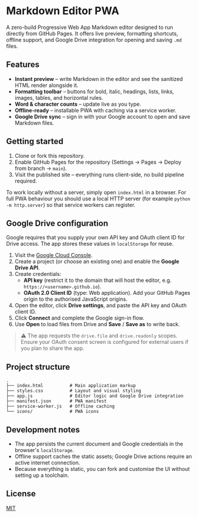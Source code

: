 # Markdown Editor PWA

A zero-build Progressive Web App Markdown editor designed to run directly from GitHub Pages. It offers live preview, formatting shortcuts, offline support, and Google Drive integration for opening and saving `.md` files.

## Features

- **Instant preview** – write Markdown in the editor and see the sanitized HTML render alongside it.
- **Formatting toolbar** – buttons for bold, italic, headings, lists, links, images, tables, and horizontal rules.
- **Word & character counts** – update live as you type.
- **Offline-ready** – installable PWA with caching via a service worker.
- **Google Drive sync** – sign in with your Google account to open and save Markdown files.

## Getting started

1. Clone or fork this repository.
2. Enable GitHub Pages for the repository (Settings → Pages → Deploy from branch → `main`).
3. Visit the published site – everything runs client-side, no build pipeline required.

To work locally without a server, simply open `index.html` in a browser. For full PWA behaviour you should use a local HTTP server (for example `python -m http.server`) so that service workers can register.

## Google Drive configuration

Google requires that you supply your own API key and OAuth client ID for Drive access. The app stores these values in `localStorage` for reuse.

1. Visit the [Google Cloud Console](https://console.cloud.google.com/).
2. Create a project (or choose an existing one) and enable the **Google Drive API**.
3. Create credentials:
   - **API key** (restrict it to the domain that will host the editor, e.g. `https://<username>.github.io`).
   - **OAuth 2.0 Client ID** (type: Web application). Add your GitHub Pages origin to the authorised JavaScript origins.
4. Open the editor, click **Drive settings**, and paste the API key and OAuth client ID.
5. Click **Connect** and complete the Google sign-in flow.
6. Use **Open** to load files from Drive and **Save** / **Save as** to write back.

> ⚠️ The app requests the `drive.file` and `drive.readonly` scopes. Ensure your OAuth consent screen is configured for external users if you plan to share the app.

## Project structure

```
.
├── index.html          # Main application markup
├── styles.css          # Layout and visual styling
├── app.js              # Editor logic and Google Drive integration
├── manifest.json       # PWA manifest
├── service-worker.js   # Offline caching
└── icons/              # PWA icons
```

## Development notes

- The app persists the current document and Google credentials in the browser's `localStorage`.
- Offline support caches the static assets; Google Drive actions require an active internet connection.
- Because everything is static, you can fork and customise the UI without setting up a toolchain.

## License

[MIT](LICENSE)
